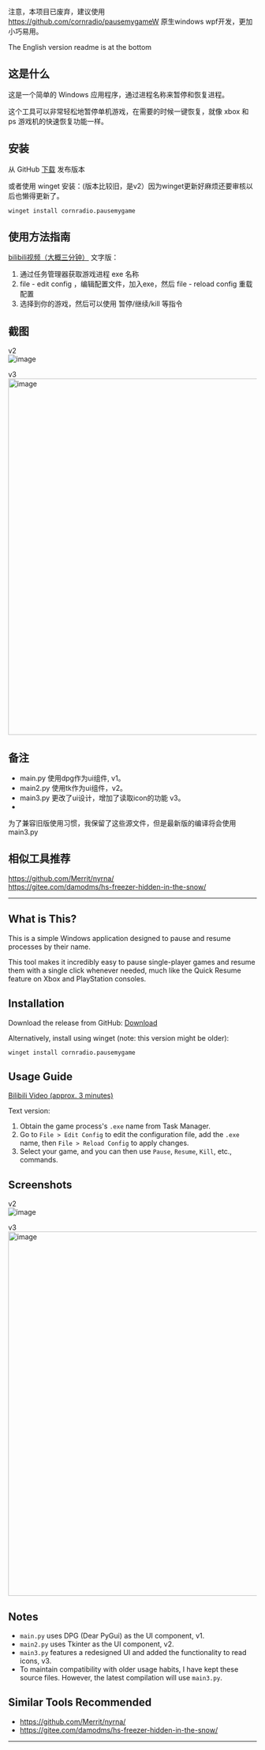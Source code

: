 注意，本项目已废弃，建议使用
https://github.com/cornradio/pausemygameW
原生windows wpf开发，更加小巧易用。


The English version readme is at the bottom

## 这是什么
这是一个简单的 Windows 应用程序，通过进程名称来暂停和恢复进程。

这个工具可以非常轻松地暂停单机游戏，在需要的时候一键恢复，就像 xbox 和 ps 游戏机的快速恢复功能一样。

## 安装
从 GitHub [下载](https://github.com/cornradio/pausemygame/releases) 发布版本

或者使用 winget 安装：(版本比较旧，是v2）因为winget更新好麻烦还要审核以后也懒得更新了。
```
winget install cornradio.pausemygame
```

## 使用方法指南
[bilibili视频（大概三分钟）](https://www.bilibili.com/video/BV1HuhrzjEy2)
文字版：
1. 通过任务管理器获取游戏进程 exe 名称
2. file - edit config ，编辑配置文件，加入exe，然后  file - reload config 重载配置
3. 选择到你的游戏，然后可以使用 暂停/继续/kill 等指令

## 截图
v2  
![image](https://github.com/user-attachments/assets/f7f64024-f576-43ba-89f0-7aef7d5574e7)

v3  
<img width="1055" height="721" alt="image" src="https://github.com/user-attachments/assets/ade024b6-5834-4fae-9333-d981e23fc9c2" />


## 备注
- main.py 使用dpg作为ui组件, v1。
- main2.py 使用tk作为ui组件，v2。
- main3.py 更改了ui设计，增加了读取icon的功能 v3。
- 
为了兼容旧版使用习惯，我保留了这些源文件，但是最新版的编译将会使用 main3.py

## 相似工具推荐
https://github.com/Merrit/nyrna/  
https://gitee.com/damodms/hs-freezer-hidden-in-the-snow/



---

## What is This?
This is a simple Windows application designed to pause and resume processes by their name.

This tool makes it incredibly easy to pause single-player games and resume them with a single click whenever needed, much like the Quick Resume feature on Xbox and PlayStation consoles.

## Installation
Download the release from GitHub: [Download](https://github.com/cornradio/pausemygame/releases)

Alternatively, install using winget (note: this version might be older):
```
winget install cornradio.pausemygame
```

## Usage Guide
[Bilibili Video (approx. 3 minutes)](https://www.bilibili.com/video/BV1HuhrzjEy2)

Text version:
1.  Obtain the game process's `.exe` name from Task Manager.
2.  Go to `File > Edit Config` to edit the configuration file, add the `.exe` name, then `File > Reload Config` to apply changes.
3.  Select your game, and you can then use `Pause`, `Resume`, `Kill`, etc., commands.

## Screenshots
v2  
![image](https://github.com/user-attachments/assets/f7f64024-f576-43ba-89f0-7aef7d5574e7)

v3  
<img width="1046" height="737" alt="image" src="https://github.com/user-attachments/assets/5847fde1-aab6-4e33-8823-bcf90149e363" />

## Notes
-   `main.py` uses DPG (Dear PyGui) as the UI component, v1.
-   `main2.py` uses Tkinter as the UI component, v2.
-   `main3.py` features a redesigned UI and added the functionality to read icons, v3.
-   To maintain compatibility with older usage habits, I have kept these source files. However, the latest compilation will use `main3.py`.

## Similar Tools Recommended
*   https://github.com/Merrit/nyrna/
*   https://gitee.com/damodms/hs-freezer-hidden-in-the-snow/

---
